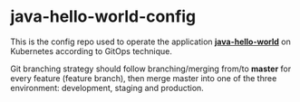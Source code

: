 # java-hello-world-config

This is the config repo used to operate the application [**java-hello-world**](https://github.com/sunnyvale-academy/java-hello-world.git) on Kubernetes according to GitOps technique.

Git branching strategy should follow branching/merging from/to  **master** for every feature (feature branch), then merge master into one of the three environment: development, staging and production.
